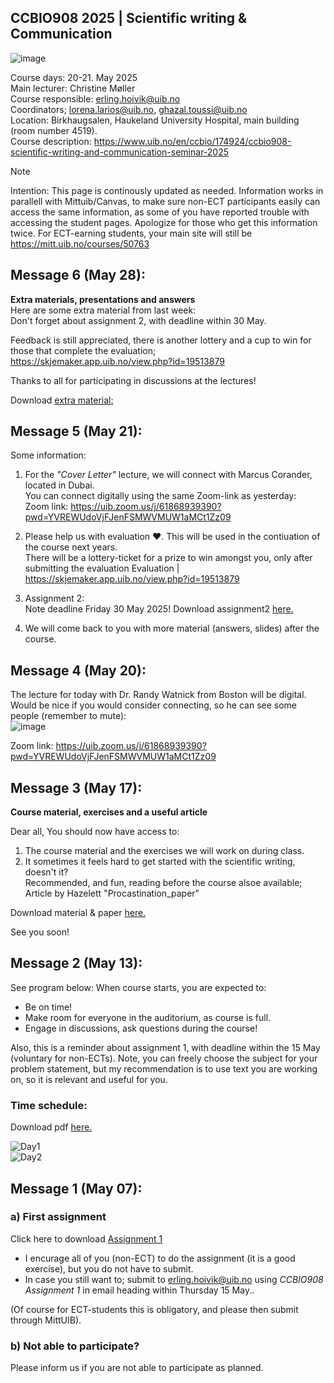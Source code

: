 ## CCBIO908 2025 | Scientific writing & Communication
![image](https://github.com/user-attachments/assets/2a3647ab-1aa4-4609-a0ee-ead5755543b4)

Course days: 20-21. May 2025         
Main lecturer: Christine Møller          
Course responsible: erling.hoivik@uib.no        
Coordinators; lorena.larios@uib.no, ghazal.toussi@uib.no              
Location: Birkhaugsalen, Haukeland University Hospital, main building (room number 4519).     
Course description: https://www.uib.no/en/ccbio/174924/ccbio908-scientific-writing-and-communication-seminar-2025

> [!NOTE]         
> Intention: This page is continously updated as needed.
> Information works in parallell with Mittuib/Canvas, to make sure non-ECT participants easily can access the same information, as some of you have reported trouble with accessing the student pages. Apologize for those who get this information twice. For ECT-earning students, your main site will still be https://mitt.uib.no/courses/50763   

## Message 6 (May 28): 
**Extra materials, presentations and answers**           
Here are some extra material from last week:         
Don't forget about assignment 2, with deadline within 30 May.         

Feedback is still appreciated, there is another lottery and a cup to win for those that complete the evaluation;               
https://skjemaker.app.uib.no/view.php?id=19513879       

Thanks to all for participating in discussions at the lectures!      

Download [extra material:](https://filesender.sikt.no/?s=download&token=a0b7872e-24bc-475e-90c7-2e8410f9fc09)

## Message 5 (May 21):
Some information:     
1) For the *"Cover Letter"* lecture, we will connect with Marcus Corander, located in Dubai.     
You can connect digitally using the same Zoom-link as yesterday:     
Zoom link: https://uib.zoom.us/j/61868939390?pwd=YVREWUdoVjFJenFSMWVMUW1aMCt1Zz09
          
2) Please help us with evaluation ❤. This will be used in the contiuation of the course next years.            
There will be a lottery-ticket for a prize to win amongst you, only after submitting the evaluation
Evaluation | https://skjemaker.app.uib.no/view.php?id=19513879     
     
3) Assignment 2:     
Note deadline Friday 30 May 2025! 
Download assignment2 [here.](https://filesender.sikt.no/?s=download&token=325b4a7e-2aec-4f44-8432-60ad44f58e7d)

4) We will come back to you with more material (answers, slides) after the course. 
  

## Message 4 (May 20):
The lecture for today with Dr. Randy Watnick from Boston will be digital.         
Would be nice if you would consider connecting, so he can see some people (remember to mute):   
![image](https://github.com/user-attachments/assets/715f0d7f-0703-4772-9992-d926f8c849e3)

Zoom link: https://uib.zoom.us/j/61868939390?pwd=YVREWUdoVjFJenFSMWVMUW1aMCt1Zz09         

## Message 3 (May 17):
**Course material, exercises and a useful article**    

Dear all,
You should now have access to:          
1) The course material and the exercises we will work on during class.        
2) It sometimes it feels hard to get started with the scientific writing, doesn't it?    
Recommended, and fun, reading before the course alsoe available; Article by Hazelett "Procastination_paper"

Download material & paper [here.](https://filesender.sikt.no/?s=download&token=49db950a-ed28-4d3d-9393-2eb0b5ef038b)        

See you soon!    

## Message 2 (May 13):
See program below: When course starts, you are expected to:
  - Be on time!   
  - Make room for everyone in the auditorium, as course is full.
  - Engage in discussions, ask questions during the course!

Also, this is a reminder about assignment 1, with deadline within the 15 May (voluntary for non-ECTs).
Note, you can freely choose the subject for your problem statement, but my recommendation is to use text you are working on, so it is relevant and useful for you. 

### Time schedule:
Download pdf [here.](https://filesender.sikt.no/?s=download&token=2e70304a-7349-4833-9562-0a4cfe63cda4)  

![Day1](https://github.com/user-attachments/assets/1e806dd3-f414-4ab3-a9be-352fe1d64b8b)      
![Day2](https://github.com/user-attachments/assets/4f0491ea-a9e2-4966-9536-8c2e5fc6e2e3)    

## Message 1 (May 07):

### a) First assignment
Click here to download [Assignment 1](https://filesender.sikt.no/?s=download&token=c94374b8-8d51-4386-b283-919eb11adec5)     
  - I encurage all of you (non-ECT) to do the assignment (it is a good exercise), but you do not have to submit.    
  - In case you still want to; submit to erling.hoivik@uib.no using *CCBIO908 Assignment 1* in email heading within Thursday 15 May..

(Of course for ECT-students this is obligatory, and please then submit through MittUIB).

### b)  Not able to participate?
Please inform us if you are not able to participate as planned. 


             

 






